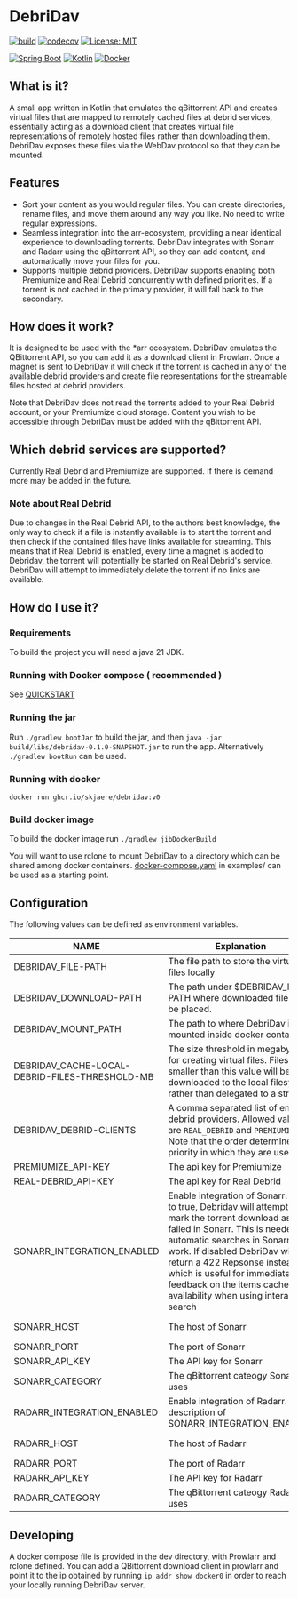 # DebriDav #

[![build](https://github.com/skjaere/debridav/actions/workflows/build.yaml/badge.svg)](#)
[![codecov](https://codecov.io/gh/skjaere/debridav/graph/badge.svg?token=LIE8M1XE4H)](https://codecov.io/gh/skjaere/debridav)
[![License: MIT](https://img.shields.io/badge/License-MIT-yellow.svg)](https://opensource.org/licenses/MIT)

[![Spring Boot](https://img.shields.io/badge/Spring%20Boot-6DB33F?logo=springboot&logoColor=fff)](#)
[![Kotlin](https://img.shields.io/badge/Kotlin-%237F52FF.svg?logo=kotlin&logoColor=white)](#)
[![Docker](https://img.shields.io/badge/Docker-2496ED?logo=docker&logoColor=fff)](#)

## What is it?

A small app written in Kotlin that emulates the qBittorrent API and creates virtual files that are mapped to remotely
cached files at debrid services, essentially acting as a download client that creates virtual file representations
of remotely hosted files rather than downloading them. DebriDav exposes these files via the WebDav protocol so that they
can be mounted.

## Features

- Sort your content as you would regular files. You can create directories, rename files, and move them around any way
  you like. No need to write regular expressions.
- Seamless integration into the arr-ecosystem, providing a near identical experience to downloading torrents. DebriDav
  integrates with Sonarr and Radarr using the qBittorrent API,
  so they can add content, and automatically move your files for you.
- Supports multiple debrid providers. DebriDav supports enabling both Premiumize and Real Debrid concurrently with
  defined
  priorities. If a torrent is not cached in the primary provider, it will fall back to the secondary.

## How does it work?

It is designed to be used with the *arr ecosystem. DebriDav emulates the QBittorrent API, so you can add it as a
download client in Prowlarr.
Once a magnet is sent to DebriDav it will check if the torrent is cached in any of the available debrid providers and
create file representations for the streamable files hosted at debrid providers.

Note that DebriDav does not read the torrents added to your Real Debrid account, or your Premiumize cloud storage.
Content you wish to be accessible through DebriDav must be added with the qBittorrent API.

## Which debrid services are supported?

Currently Real Debrid and Premiumize are supported. If there is demand more may be added in the future.

### Note about Real Debrid

Due to changes in the Real Debrid API, to the authors best knowledge, the only way to check if a file is instantly
available
is to start the torrent and then check if the contained files have links available for streaming.
This means that if Real Debrid is enabled, every time a magnet is added to Debridav, the torrent will potentially be
started on Real Debrid's service. DebriDav will attempt to immediately delete the torrent if no links are available.

## How do I use it?

### Requirements

To build the project you will need a java 21 JDK.

### Running with Docker compose ( recommended )

See [QUICKSTART](example/QUICKSTART.md)

### Running the jar

Run `./gradlew bootJar` to build the jar, and then `java -jar build/libs/debridav-0.1.0-SNAPSHOT.jar` to run the app.
Alternatively `./gradlew bootRun` can be used.

### Running with docker

`docker run ghcr.io/skjaere/debridav:v0`

### Build docker image

To build the docker image run `./gradlew jibDockerBuild`

You will want to use rclone to mount DebriDav to a directory which can be shared among docker containers.
[docker-compose.yaml](example/docker-compose.yaml) in examples/ can be used as a starting point.

## Configuration

The following values can be defined as environment variables.

| NAME                                           | Explanation                                                                                                                                                                                                                                                                                                                                   | Default          |
|------------------------------------------------|-----------------------------------------------------------------------------------------------------------------------------------------------------------------------------------------------------------------------------------------------------------------------------------------------------------------------------------------------|------------------|
| DEBRIDAV_FILE-PATH                             | The file path to store the virtual files locally                                                                                                                                                                                                                                                                                              | ./debridav-files |
| DEBRIDAV_DOWNLOAD-PATH                         | The path under $DEBRIDAV_FILE-PATH where downloaded files will be placed.                                                                                                                                                                                                                                                                     | /downloads       |
| DEBRIDAV_MOUNT_PATH                            | The path to where DebriDav is mounted inside docker containers.                                                                                                                                                                                                                                                                               | /data            |
| DEBRIDAV_CACHE-LOCAL-DEBRID-FILES-THRESHOLD-MB | The size threshold in megabytes for creating virtual files. Files smaller than this value will be downloaded to the local filesystem rather than delegated to a stream                                                                                                                                                                        | 2                |
| DEBRIDAV_DEBRID-CLIENTS                        | A comma separated list of enabled debrid providers. Allowed values are `REAL_DEBRID` and `PREMIUMIZE`. Note that the order determines the priority in which they are used.                                                                                                                                                                    |                  |
| PREMIUMIZE_API-KEY                             | The api key for Premiumize                                                                                                                                                                                                                                                                                                                    |                  |
| REAL-DEBRID_API-KEY                            | The api key for Real Debrid                                                                                                                                                                                                                                                                                                                   |                  |
| SONARR_INTEGRATION_ENABLED                     | Enable integration of Sonarr. If set to true, Debridav will attempt to mark the torrent download as failed in Sonarr. This is needed for automatic searches in Sonarr to work. If disabled DebriDav will return a 422 Repsonse instead, which is useful for immediate feedback on the items cached availability when using interactive search | true             |
| SONARR_HOST                                    | The host of Sonarr                                                                                                                                                                                                                                                                                                                            | sonarr-debridav  |
| SONARR_PORT                                    | The port of Sonarr                                                                                                                                                                                                                                                                                                                            | 8989             |
| SONARR_API_KEY                                 | The API key for Sonarr                                                                                                                                                                                                                                                                                                                        |                  |
| SONARR_CATEGORY                                | The qBittorrent cateogy Sonarr uses                                                                                                                                                                                                                                                                                                           | tv-sonarr        |
| RADARR_INTEGRATION_ENABLED                     | Enable integration of Radarr. See description of SONARR_INTEGRATION_ENABLED                                                                                                                                                                                                                                                                   | true             |
| RADARR_HOST                                    | The host of Radarr                                                                                                                                                                                                                                                                                                                            | radarr-debridav  |
| RADARR_PORT                                    | The port of Radarr                                                                                                                                                                                                                                                                                                                            | 7878             |
| RADARR_API_KEY                                 | The API key for Radarr                                                                                                                                                                                                                                                                                                                        |                  |
| RADARR_CATEGORY                                | The qBittorrent cateogy Radarr uses                                                                                                                                                                                                                                                                                                           | radarr           |

## Developing

A docker compose file is provided in the dev directory, with Prowlarr and rclone defined. You can add a QBittorrent
download client in prowlarr and point it to the ip obtained by running `ip addr show docker0` in order to reach your
locally running DebriDav server.


